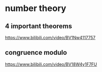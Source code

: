 # number theory

## 4 important theorems

https://www.bilibili.com/video/BV1Nw4117757

## congruence modulo

https://www.bilibili.com/video/BV18W4y1F7FU
